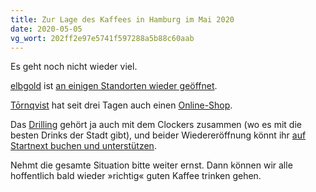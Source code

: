 ```yaml
---
title: Zur Lage des Kaffees in Hamburg im Mai 2020
date: 2020-05-05
vg_wort: 202ff2e97e5741f597288a5b88c60aab
---
```


Es geht noch nicht wieder viel.

[elbgold](/cafes/elbgold/) ist [an einigen Standorten wieder geöffnet](https://www.facebook.com/elbgold/photos/a.10151790586911090/10156751783926090/).

[Tōrnqvist](/cafes/tornqvist/) hat seit drei Tagen auch einen [Online-Shop](https://shop.tornqvistcoffee.com/).

Das [Drilling](/cafes/drilling/) gehört ja auch mit dem Clockers zusammen (wo es mit die besten Drinks der Stadt gibt), und beider Wiedereröffnung könnt ihr [auf Startnext buchen und unterstützen](https://www.startnext.com/drilling-clockers-re-opening).

Nehmt die gesamte Situation bitte weiter ernst. Dann können wir alle hoffentlich bald wieder »richtig« guten Kaffee trinken gehen.